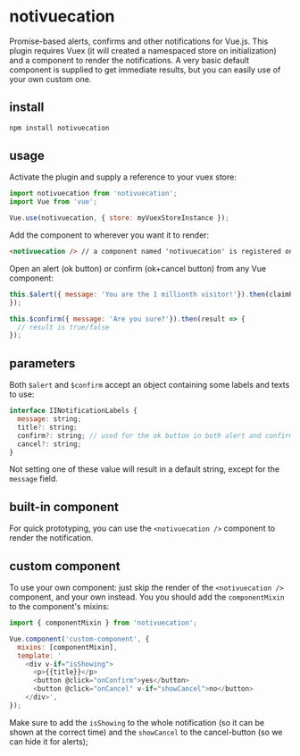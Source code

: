 # notivuecation

Promise-based alerts, confirms and other notifications for Vue.js. This plugin requires Vuex (it will created a namespaced store on initialization) and a component to render the notifications. A very basic default component is supplied to get immediate results, but you can easily use of your own custom one.

## install

```sh
npm install notivuecation
```


## usage


Activate the plugin and supply a reference to your vuex store:
```javascript
import notivuecation from 'notivuecation';
import Vue from 'vue';

Vue.use(notivuecation, { store: myVuexStoreInstance });
```

Add the component to wherever you want it to render:
```html
<notivuecation /> // a component named 'notivuecation' is registered on plugin activation
```

Open an alert (ok button) or confirm (ok+cancel button) from any Vue component:
```javascript
this.$alert({ message: 'You are the 1 millionth visitor!'}).then(claimPrize);
});

this.$confirm({ message: 'Are you sure?'}).then(result => {
  // result is true/false
});
```

## parameters
Both `$alert` and `$confirm` accept an object containing some labels and texts to use:

```javascript
interface IINotificationLabels {
  message: string;
  title?: string;
  confirm?: string; // used for the ok button in both alert and confirm
  cancel?: string;
}
```
Not setting one of these value will result in a default string, except for the `message` field.

## built-in component
For quick prototyping, you can use the `<notivuecation />` component to render the notification.

## custom component
To use your own component: just skip the render of the `<notivuecation />` component, and your own instead. You you should add the `componentMixin` to the component's mixins:
```javascript
import { componentMixin } from 'notivuecation';

Vue.component('custom-component', {
  mixins: [componentMixin],
  template: '
    <div v-if="isShowing">
      <p>{{title}}</p>
      <button @click="onConfirm">yes</button>
      <button @click="onCancel" v-if="showCancel">no</button>
    </div>',
});
```

Make sure to add the `isShowing` to the whole notification (so it can be shown at the correct time) and the `showCancel` to the cancel-button (so we can hide it for alerts);
